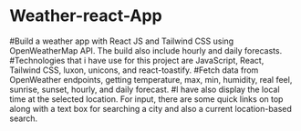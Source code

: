 # Weather-react-App
#Build a weather app with React JS and Tailwind CSS using OpenWeatherMap API. The build  also include hourly and daily forecasts.
#Technologies that i have use for this project are JavaScript, React, Tailwind CSS, luxon, unicons, and react-toastify.
#Fetch data from OpenWeather endpoints, getting temperature, max, min, humidity, real feel, sunrise, sunset, hourly, and daily forecast.
#I have also display the local time at the selected location. For input, there are some quick links on top along with a text box for searching a city and also a current location-based search. 
